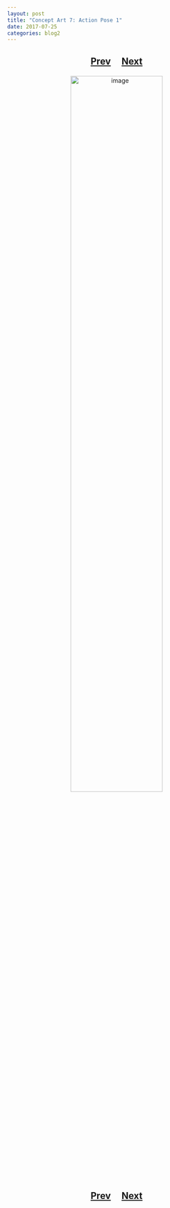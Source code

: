 ```yaml
---
layout: post
title: "Concept Art 7: Action Pose 1"
date: 2017-07-25
categories: blog2
---
```


<h2>
  <p style="text-align:center;">
    <a href="/wingsofthechorus/archive/2017/07/02/conceptart6">Prev</a>
    &nbsp;&nbsp;&nbsp;
    <a href="/wingsofthechorus/archive/2017/09/08/conceptart8">Next</a>
  </p>
</h2>

<p style="text-align:center;">
  <img src="/wingsofthechorus/images/conceptart/ca7.png" width="65%" alt="image"/>
</p>

<h2>
  <p style="text-align:center;">
    <a href="/wingsofthechorus/archive/2017/07/02/conceptart6">Prev</a>
    &nbsp;&nbsp;&nbsp;
    <a href="/wingsofthechorus/archive/2017/09/08/conceptart8">Next</a>
  </p>
</h2>
